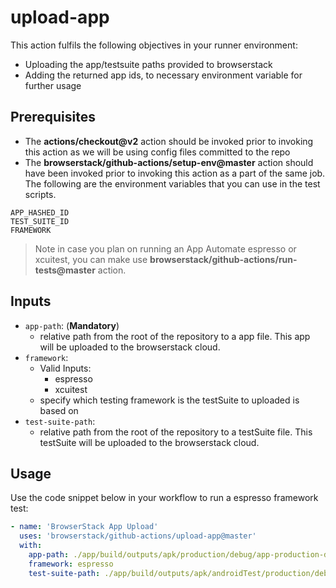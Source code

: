# upload-app
This action fulfils the following objectives in your runner environment:
* Uploading the app/testsuite paths provided to browserstack
* Adding the returned app ids, to necessary environment variable for further usage

## Prerequisites
* The **actions/checkout@v2** action should be invoked prior to invoking this action as we will be using config files committed to the repo 
* The **browserstack/github-actions/setup-env@master** action should have been invoked prior to invoking this action as a part of the same job. The following are the environment variables that you can use in the test scripts.
```
APP_HASHED_ID
TEST_SUITE_ID
FRAMEWORK
```

> Note in case you plan on running an App Automate espresso or xcuitest, you can make use **browserstack/github-actions/run-tests@master** action. 

## Inputs
* `app-path`: (**Mandatory**)
  * relative path from the root of the repository to a app file. This app will be uploaded to the browserstack cloud.
* `framework`:
  * Valid Inputs:
    * espresso
    * xcuitest
  * specify which testing framework is the testSuite to uploaded is based on
* `test-suite-path`:
  * relative path from the root of the repository to a testSuite file. This testSuite will be uploaded to the browserstack cloud. 
   

## Usage
Use the code snippet below in your workflow to run a espresso framework test:
```yaml
- name: 'BrowserStack App Upload'
  uses: 'browserstack/github-actions/upload-app@master'
  with:
    app-path: ./app/build/outputs/apk/production/debug/app-production-debug.apk
    framework: espresso
    test-suite-path: ./app/build/outputs/apk/androidTest/production/debug/app-production-debug-androidTest.apk
```